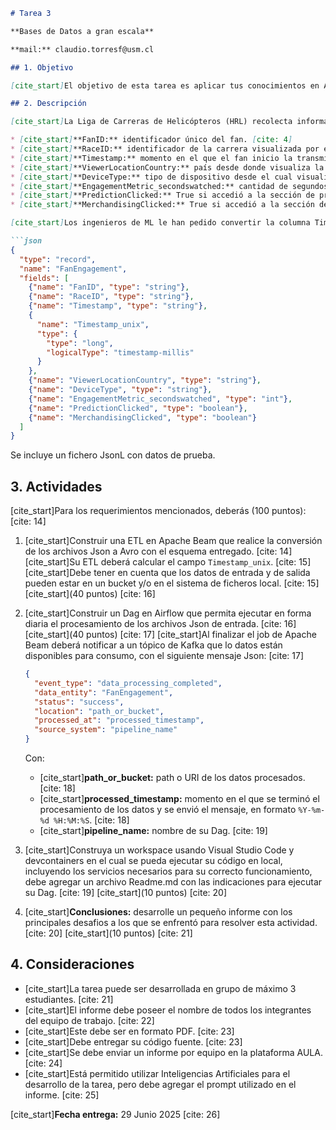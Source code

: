 ````markdown
# Tarea 3

**Bases de Datos a gran escala**

**mail:** claudio.torresf@usm.cl

## 1. Objetivo

[cite_start]El objetivo de esta tarea es aplicar tus conocimientos en Apache Beam y Apache Airflow para construir una ETL que permita convertir los datos de participación de fans de la Liga de Carreras de Helicópteros (HRL) de Json a Avro, para su posterior uso en el entrenamiento de modelos de Machine Learning. [cite: 1]

## 2. Descripción

[cite_start]La Liga de Carreras de Helicópteros (HRL) recolecta información de la participación de sus fans en sus aplicaciones durante sus transmisiones. [cite: 2] [cite_start]El objetivo es entrenar modelos de Machine Learning que permitan predecir si un fan utilizará el servicio de predicciones y/o comprará artículos de Merchandising con el fin de ofrecer banners de publicidad personalizados. [cite: 3] [cite_start]Los datos se recolectan en formato Json, con la siguiente estructura: [cite: 4]

* [cite_start]**FanID:** identificador único del fan. [cite: 4]
* [cite_start]**RaceID:** identificador de la carrera visualizada por el fan. [cite: 5]
* [cite_start]**Timestamp:** momento en el que el fan inicio la transmisión de la carrera, en formato `%Y-%m-%d %H:%M:%S`. [cite: 6]
* [cite_start]**ViewerLocationCountry:** país desde donde visualiza la carrera. [cite: 7]
* [cite_start]**DeviceType:** tipo de dispositivo desde el cual visualiza la carrera. [cite: 7]
* [cite_start]**EngagementMetric_secondswatched:** cantidad de segundos que un fan ha visualizado la carrera. [cite: 8]
* [cite_start]**PredictionClicked:** True si accedió a la sección de predicciones, False en caso contrario. [cite: 9]
* [cite_start]**MerchandisingClicked:** True si accedió a la sección de compra de Merchandising, False en caso contrario. [cite: 10]

[cite_start]Los ingenieros de ML le han pedido convertir la columna Timestamp a Unix timestamp en milisegundos, por lo que se ha agregado una nueva columna: Timestamp_unix. [cite: 11] [cite_start]La plataforma de ML soporta datos en formato Avro, los datos de salida deben utilizar el siguiente esquema Avro: [cite: 12]

```json
{
  "type": "record",
  "name": "FanEngagement",
  "fields": [
    {"name": "FanID", "type": "string"},
    {"name": "RaceID", "type": "string"},
    {"name": "Timestamp", "type": "string"},
    {
      "name": "Timestamp_unix",
      "type": {
        "type": "long",
        "logicalType": "timestamp-millis"
      }
    },
    {"name": "ViewerLocationCountry", "type": "string"},
    {"name": "DeviceType", "type": "string"},
    {"name": "EngagementMetric_secondswatched", "type": "int"},
    {"name": "PredictionClicked", "type": "boolean"},
    {"name": "MerchandisingClicked", "type": "boolean"}
  ]
}
````

Se incluye un fichero JsonL con datos de prueba.

## 3\. Actividades

[cite\_start]Para los requerimientos mencionados, deberás (100 puntos): [cite: 14]

1.  [cite\_start]Construir una ETL en Apache Beam que realice la conversión de los archivos Json a Avro con el esquema entregado. [cite: 14] [cite\_start]Su ETL deberá calcular el campo `Timestamp_unix`. [cite: 15] [cite\_start]Debe tener en cuenta que los datos de entrada y de salida pueden estar en un bucket y/o en el sistema de ficheros local. [cite: 15] [cite\_start](40 puntos) [cite: 16]

2.  [cite\_start]Construir un Dag en Airflow que permita ejecutar en forma diaria el procesamiento de los archivos Json de entrada. [cite: 16] [cite\_start](40 puntos) [cite: 17] [cite\_start]Al finalizar el job de Apache Beam deberá notificar a un tópico de Kafka que lo datos están disponibles para consumo, con el siguiente mensaje Json: [cite: 17]

    ```json
    {
      "event_type": "data_processing_completed",
      "data_entity": "FanEngagement",
      "status": "success",
      "location": "path_or_bucket",
      "processed_at": "processed_timestamp",
      "source_system": "pipeline_name"
    }
    ```

    Con:

      * [cite\_start]**path\_or\_bucket:** path o URI de los datos procesados. [cite: 18]
      * [cite\_start]**processed\_timestamp:** momento en el que se terminó el procesamiento de los datos y se envió el mensaje, en formato `%Y-%m-%d %H:%M:%S`. [cite: 18]
      * [cite\_start]**pipeline\_name:** nombre de su Dag. [cite: 19]

3.  [cite\_start]Construya un workspace usando Visual Studio Code y devcontainers en el cual se pueda ejecutar su código en local, incluyendo los servicios necesarios para su correcto funcionamiento, debe agregar un archivo Readme.md con las indicaciones para ejecutar su Dag. [cite: 19] [cite\_start](10 puntos) [cite: 20]

4.  [cite\_start]**Conclusiones:** desarrolle un pequeño informe con los principales desafios a los que se enfrentó para resolver esta actividad. [cite: 20] [cite\_start](10 puntos) [cite: 21]

## 4\. Consideraciones

  * [cite\_start]La tarea puede ser desarrollada en grupo de máximo 3 estudiantes. [cite: 21]
  * [cite\_start]El informe debe poseer el nombre de todos los integrantes del equipo de trabajo. [cite: 22]
  * [cite\_start]Este debe ser en formato PDF. [cite: 23]
  * [cite\_start]Debe entregar su código fuente. [cite: 23]
  * [cite\_start]Se debe enviar un informe por equipo en la plataforma AULA. [cite: 24]
  * [cite\_start]Está permitido utilizar Inteligencias Artificiales para el desarrollo de la tarea, pero debe agregar el prompt utilizado en el informe. [cite: 25]

[cite\_start]**Fecha entrega:** 29 Junio 2025 [cite: 26]

```
```
